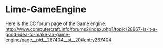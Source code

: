 # Lime-GameEngine
Here is the CC forum page of the Game engine: http://www.computercraft.info/forums2/index.php?/topic/28667-is-it-a-good-idea-to-make-an-game-engine/page__pid__267404__st__20#entry267404
